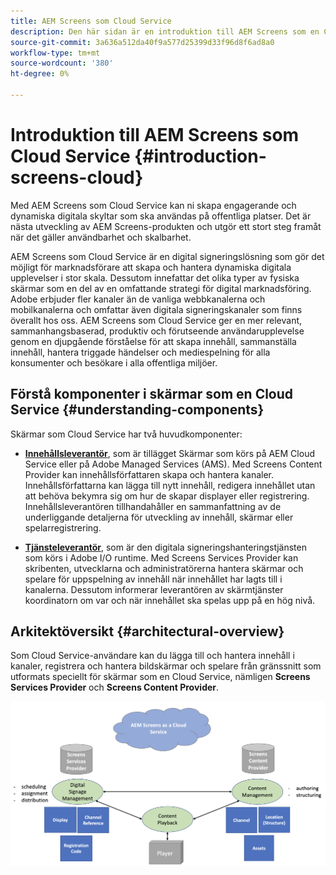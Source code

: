 ```yaml
---
title: AEM Screens som Cloud Service
description: Den här sidan är en introduktion till AEM Screens som en Cloud Service.
source-git-commit: 3a636a512da40f9a577d25399d33f96d8f6ad8a0
workflow-type: tm+mt
source-wordcount: '380'
ht-degree: 0%

---
```



# Introduktion till AEM Screens som Cloud Service {#introduction-screens-cloud}

Med AEM Screens som Cloud Service kan ni skapa engagerande och dynamiska digitala skyltar som ska användas på offentliga platser. Det är nästa utveckling av AEM Screens-produkten och utgör ett stort steg framåt när det gäller användbarhet och skalbarhet.

AEM Screens som Cloud Service är en digital signeringslösning som gör det möjligt för marknadsförare att skapa och hantera dynamiska digitala upplevelser i stor skala. Dessutom innefattar det olika typer av fysiska skärmar som en del av en omfattande strategi för digital marknadsföring. Adobe erbjuder fler kanaler än de vanliga webbkanalerna och mobilkanalerna och omfattar även digitala signeringskanaler som finns överallt hos oss. AEM Screens som Cloud Service ger en mer relevant, sammanhangsbaserad, produktiv och förutseende användarupplevelse genom en djupgående förståelse för att skapa innehåll, sammanställa innehåll, hantera triggade händelser och mediespelning för alla konsumenter och besökare i alla offentliga miljöer.

## Förstå komponenter i skärmar som en Cloud Service {#understanding-components}

Skärmar som Cloud Service har två huvudkomponenter:

* **[Innehållsleverantör](https://experienceleague.adobe.com/docs/experience-manager-cloud-service/screens-as-cloud-service/configure-screens-cloud/using-screens-content-provider.html?lang=en)**, som är tillägget Skärmar som körs på AEM Cloud Service eller på Adobe Managed Services (AMS). Med Screens Content Provider kan innehållsförfattaren skapa och hantera kanaler. Innehållsförfattarna kan lägga till nytt innehåll, redigera innehållet utan att behöva bekymra sig om hur de skapar displayer eller registrering. Innehållsleverantören tillhandahåller en sammanfattning av de underliggande detaljerna för utveckling av innehåll, skärmar eller spelarregistrering.

* **[Tjänsteleverantör](https://experienceleague.adobe.com/docs/experience-manager-cloud-service/screens-as-cloud-service/configure-screens-cloud/navigating-to-screens-services-provider.html?lang=en)**, som är den digitala signeringshanteringstjänsten som körs i Adobe I/O runtime. Med Screens Services Provider kan skribenten, utvecklarna och administratörerna hantera skärmar och spelare för uppspelning av innehåll när innehållet har lagts till i kanalerna. Dessutom informerar leverantören av skärmtjänster koordinatorn om var och när innehållet ska spelas upp på en hög nivå.


## Arkitektöversikt {#architectural-overview}

Som Cloud Service-användare kan du lägga till och hantera innehåll i kanaler, registrera och hantera bildskärmar och spelare från gränssnitt som utformats speciellt för skärmar som en Cloud Service, nämligen **Screens Services Provider** och **Screens Content Provider**.

![bild](/help/screens-cloud/assets/architecture-screenscloud.png)

